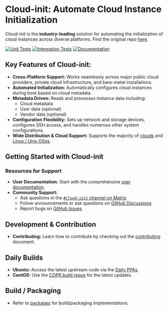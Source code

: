 # Cloud-init: Automate Cloud Instance Initialization

Cloud-init is the **industry-leading** solution for automating the initialization of cloud instances across diverse platforms. Find the original repo [here](https://github.com/canonical/cloud-init).

[![Unit Tests](https://github.com/canonical/cloud-init/actions/workflows/unit.yml/badge.svg?branch=main)](https://github.com/canonical/cloud-init/actions/workflows/unit.yml)
[![Integration Tests](https://github.com/canonical/cloud-init/actions/workflows/integration.yml/badge.svg?branch=main)](https://github.com/canonical/cloud-init/actions/workflows/integration.yml)
[![Documentation](https://github.com/canonical/cloud-init/actions/workflows/check_format.yml/badge.svg?branch=main)](https://github.com/canonical/cloud-init/actions/workflows/check_format.yml)

## Key Features of Cloud-init:

*   **Cross-Platform Support:** Works seamlessly across major public cloud providers, private cloud infrastructure, and bare-metal installations.
*   **Automated Initialization:** Automatically configures cloud instances during boot based on cloud metadata.
*   **Metadata Driven:** Reads and processes instance data including:
    *   Cloud metadata
    *   User data (optional)
    *   Vendor data (optional)
*   **Configuration Flexibility:** Sets up network and storage devices, configures SSH access, and handles numerous other system configurations.
*   **Wide Distribution & Cloud Support:**  Supports the majority of [clouds](https://docs.cloud-init.io/en/latest/reference/datasources.html#datasources_supported) and [Linux / Unix OSes](https://docs.cloud-init.io/en/latest/reference/distros.html).

## Getting Started with Cloud-init

### Resources for Support

*   **User Documentation:** Start with the comprehensive [user documentation](https://docs.cloud-init.io/en/latest/).
*   **Community Support:**
    *   Ask questions in the [``#cloud-init`` channel on Matrix](https://matrix.to/#/#cloud-init:ubuntu.com)
    *   Follow announcements or ask questions on [GitHub Discussions](https://github.com/canonical/cloud-init/discussions)
    *   Report bugs on [GitHub Issues](https://github.com/canonical/cloud-init/issues)

## Development & Contribution

*   **Contributing:** Learn how to contribute by checking out the [contributing](https://docs.cloud-init.io/en/latest/development/index.html) document.

## Daily Builds

*   **Ubuntu:** Access the latest upstream code via the [Daily PPAs](https://code.launchpad.net/~cloud-init-dev/+archive/ubuntu/daily).
*   **CentOS:** Use the [COPR build repos](https://copr.fedorainfracloud.org/coprs/g/cloud-init/cloud-init-dev/) for the latest updates.

## Build / Packaging

*   Refer to [packages](packages) for build/packaging implementations.